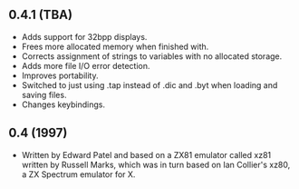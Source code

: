 ## 0.4.1 (TBA)

 * Adds support for 32bpp displays.
 * Frees more allocated memory when finished with.
 * Corrects assignment of strings to variables with no allocated storage.
 * Adds more file I/O error detection.
 * Improves portability.
 * Switched to just using .tap instead of .dic and .byt when loading and saving files.
 * Changes keybindings.

## 0.4 (1997)

 * Written by Edward Patel and based on a ZX81 emulator called xz81 written by Russell Marks, which was in turn based on Ian Collier's xz80, a ZX Spectrum emulator for X.
